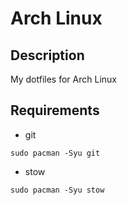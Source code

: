 # Arch Linux
## Description
My dotfiles for Arch Linux
## Requirements
- git
```shell
sudo pacman -Syu git
```
- stow
```shell
sudo pacman -Syu stow
```
